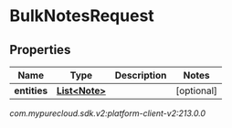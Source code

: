 # BulkNotesRequest


## Properties

| Name | Type | Description | Notes |
| ------------ | ------------- | ------------- | ------------- |
| **entities** | [**List&lt;Note&gt;**](Note) |  |  [optional] |




_com.mypurecloud.sdk.v2:platform-client-v2:213.0.0_
